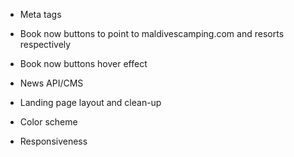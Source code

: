 - Meta tags

- Book now buttons to point to maldivescamping.com and resorts respectively
- Book now buttons hover effect

- News API/CMS

- Landing page layout and clean-up
- Color scheme
- Responsiveness

